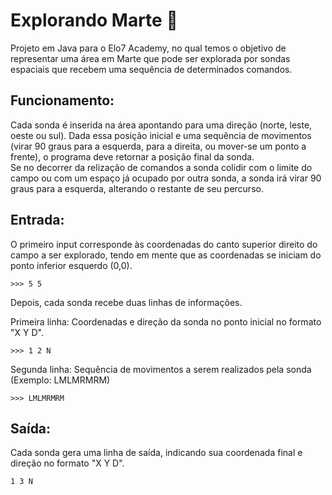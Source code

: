 # Explorando Marte :rocket:

Projeto em Java para o Elo7 Academy, no qual temos o objetivo de representar uma área em Marte que pode ser explorada por sondas espaciais que recebem uma sequência de determinados comandos.

## Funcionamento:

Cada sonda é inserida na área apontando para uma direção (norte, leste, oeste ou sul). Dada essa posição inicial e uma sequência de movimentos (virar 90 graus para a esquerda, para a direita, ou mover-se um ponto a frente), o programa deve retornar a posição final da sonda.  
Se no decorrer da relização de comandos a sonda colidir com o limite do campo ou com um espaço já ocupado por outra sonda, a sonda irá virar 90 graus para a esquerda, alterando o restante de seu percurso.

## Entrada:

O primeiro input corresponde às coordenadas do canto superior direito do campo a ser explorado, tendo em mente que as coordenadas se iniciam do ponto inferior esquerdo (0,0).
```
>>> 5 5
```

Depois, cada sonda recebe duas linhas de informações.

Primeira linha: Coordenadas e direção da sonda no ponto inicial no formato "X Y D".
```
>>> 1 2 N
```
Segunda linha: Sequência de movimentos a serem realizados pela sonda (Exemplo: LMLMRMRM)
```
>>> LMLMRMRM
```

## Saída:

Cada sonda gera uma linha de saída, indicando sua coordenada final e direção no formato "X Y D".
```
1 3 N
```
